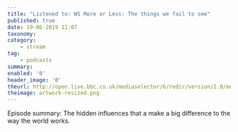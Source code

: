 ```yaml
---
title: "Listened to: WS More or Less: The things we fail to see"
published: true
date: 19-06-2019 11:07
taxonomy:
category:
	- stream
tag:
	- podcasts
summary:
enabled: '0'
header_image: '0'
theurl: http://open.live.bbc.co.uk/mediaselector/6/redir/version/2.0/mediaset/audio-nondrm-download/proto/http/vpid/p07cklbg.mp3
theimage: artwork-resized.png
--- 
```

Episode summary: The hidden influences that a make a big difference to the way the world works.
